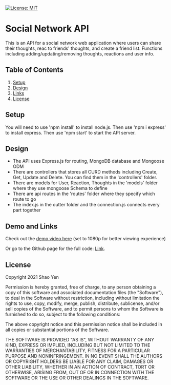 [![License: MIT](https://img.shields.io/badge/License-MIT-yellow.svg)](https://opensource.org/licenses/MIT)

# Social Network API

This is an API for a social network web application where users can share their thoughts, reac to friends' thoughts, and create a friend list. Functions including adding/updating/removing thoughts, reactions and user info.

## Table of Contents
1. [Setup](#setup)
2. [Design](#design)
3. [Links](#links)
4. [License](#license)

<a name="setup"></a>

## Setup

You will need to use 'npm install' to install node.js. Then use 'npm i express' to install express. Then use 'npm start' to start the API server.

<a name="design"></a>

## Design

* The API uses Express.js for routing, MongoDB database and Mongoose ODM
* There are controllers that stores all CURD methods including Create, Get, Update and Delete. You can find them in the 'controllers' folder.
* There are models for User, Reaction, Thoughts in the 'models' folder where they use mongoose Schema to define 
* There are api routes in the 'routes' folder where they specify which route to go
* The index.js in the outter folder and the connection.js connects every part together

<a name="links"></a>

## Demo and Links

Check out the [demo video here](https://drive.google.com/file/d/1XkGM2AT0HR_L1C5SvXgHNixrdwa626Bi/view?usp=sharing) (set to 1080p for better viewing experience)

Or go to the Github page for the full code: [Link](https://github.com/shaotangyen/social-network-api).

<a name="license"></a>

## License

Copyright 2021 Shao Yen

Permission is hereby granted, free of charge, to any person obtaining a copy of this software and associated documentation files (the "Software"), to deal in the Software without restriction, including without limitation the rights to use, copy, modify, merge, publish, distribute, sublicense, and/or sell copies of the Software, and to permit persons to whom the Software is furnished to do so, subject to the following conditions:

The above copyright notice and this permission notice shall be included in all copies or substantial portions of the Software.

THE SOFTWARE IS PROVIDED "AS IS", WITHOUT WARRANTY OF ANY KIND, EXPRESS OR IMPLIED, INCLUDING BUT NOT LIMITED TO THE WARRANTIES OF MERCHANTABILITY, FITNESS FOR A PARTICULAR PURPOSE AND NONINFRINGEMENT. IN NO EVENT SHALL THE AUTHORS OR COPYRIGHT HOLDERS BE LIABLE FOR ANY CLAIM, DAMAGES OR OTHER LIABILITY, WHETHER IN AN ACTION OF CONTRACT, TORT OR OTHERWISE, ARISING FROM, OUT OF OR IN CONNECTION WITH THE SOFTWARE OR THE USE OR OTHER DEALINGS IN THE SOFTWARE.